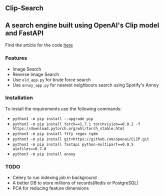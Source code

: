 
## Clip-Search

## A search engine built using OpenAI's Clip model and FastAPI

Find the article for the code [here](https://adeshg7.medium.com/build-your-own-search-engine-using-openais-clip-and-fastapi-part-1-89995aefbcdd)

### Features
* Image Search
* Reverse Image Search
* Use `old_app.py` for brute force search
* Use `annoy_app.py` for nearest neighbours search using Spotify's Annoy

### Installation
To install the requirements use the following commands:
* `python3 -m pip install --upgrade pip`
* `python3 -m pip install torch==1.7.1 torchvision==0.8.2 -f https://download.pytorch.org/whl/torch_stable.html`
* `python3 -m pip install ftfy regex tqdm`
* `python3 -m pip install git+https://github.com/openai/CLIP.git`
* `python3 -m pip install fastapi python-multipart==0.0.5 aiofiles==0.7.0`
* `python3 -m pip install annoy`

### TODO
* Celery to run indexing job in background
* A better DB to store millions of records(Redis or PostgreSQL)
* PCA for reducing feature dimensions